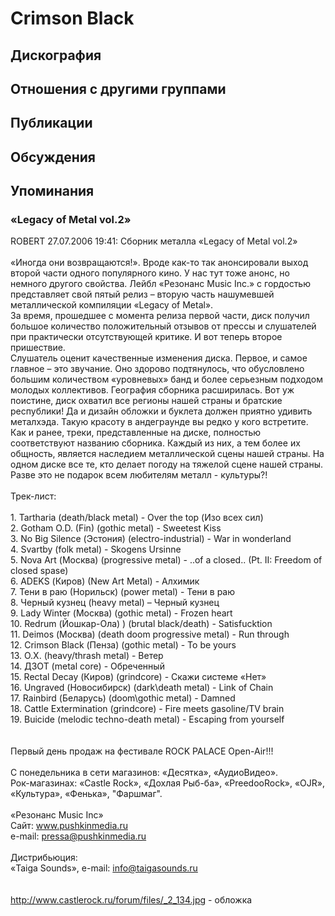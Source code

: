 # Crimson Black



## Дискография


## Отношения с другими группами


## Публикации


## Обсуждения


## Упоминания

### «Legacy of Metal vol.2»

ROBERT 27.07.2006 19:41:
Сборник металла «Legacy of Metal vol.2» <BR><BR>«Иногда они возвращаются!». Вроде как-то так анонсировали выход второй части одного популярного кино. У нас тут тоже анонс, но немного другого свойства. Лейбл «Резонанс Music Inc.» с гордостью представляет свой пятый релиз – вторую часть нашумевшей металлической компиляции «Legacy of Metal». <BR>За время, прошедшее с момента релиза первой части, диск получил большое количество положительный отзывов от прессы и слушателей при практически отсутствующей критике. И вот теперь второе пришествие. <BR>Слушатель оценит качественные изменения диска. Первое, и самое главное – это звучание. Оно здорово подтянулось, что обусловлено большим количеством «уровневых» банд и более серьезным подходом молодых коллективов. География сборника расширилась. Вот уж поистине, диск охватил все регионы нашей страны и братские республики! Да и дизайн обложки и буклета должен приятно удивить металхэда. Такую красоту в андеграунде вы редко у кого встретите. <BR>Как и ранее, треки, представленные на диске, полностью соответствуют названию сборника. Каждый из них, а тем более их общность, является наследием металлической сцены нашей страны. На одном диске все те, кто делает погоду на тяжелой сцене нашей страны. Разве это не подарок всем любителям металл - культуры?! <BR><BR>Трек-лист: <BR><BR>1. Tartharia (death/black metal) - Over the top (Изо всех сил) <BR>2. Gotham O.D. (Fin) (gothic metal) - Sweetest Kiss <BR>3. No Big Silence (Эстония) (electro-industrial) - War in wonderland <BR>4. Svartby (folk metal) - Skogens Ursinne <BR>5. Nova Art (Москва) (progressive metal) - ..of a closed.. (Pt. II: Freedom of closed spase) <BR>6. ADEKS (Киров) (New Art Metal) - Алхимик <BR>7. Тени в раю (Норильск) (power metal) - Тени в раю <BR>8. Черный кузнец (heavy metal) – Черный кузнец <BR>9. Lady Winter (Москва) (gothic metal) - Frozen heart <BR>10. Redrum (Йошкар-Ола) ) (brutal black/death) - Satisfucktion <BR>11. Deimos (Москва) (death doom progressive metal) - Run through <BR>12. Crimson Black (Пенза) (gothic metal) - To be yours <BR>13. О.Х. (heavy/thrash metal) - Ветер <BR>14. ДЗОТ (metal core) - Обреченный <BR>15. Rectal Decay (Киров) (grindcore) - Скажи системе «Нет» <BR>16. Ungraved (Новосибирск) (dark\death metal) - Link of Chain <BR>17. Rainbird (Беларусь) (doom\gothic metal) - Damned <BR>18. Cattle Extermination (grindcore) - Fire meets gasoline/TV brain <BR>19. Buicide (melodic techno-death metal) - Escaping from yourself <BR><BR><BR>Первый день продаж на фестивале ROCK PALACE Open-Air!!! <BR><BR>С понедельника в сети магазинов: «Десятка», «АудиоВидео». <BR>Рок-магазинах: «Castle Rock», «Дохлая Рыб-ба», «PreedooRock», «OJR», «Культура», «Фенька», "Фаршмаг". <BR><BR>«Резонанс Music Inc» <BR>Сайт: www.pushkinmedia.ru <BR>e-mail: pressa@pushkinmedia.ru <BR><BR>Дистрибьюция: <BR>«Taiga Sounds», e-mail: info@taigasounds.ru <BR><BR><BR><A HREF="http://www.castlerock.ru/forum/files/_2_134.jpg" TARGET="_blank">http://www.castlerock.ru/forum/files/_2_134.jpg</A> - обложка

